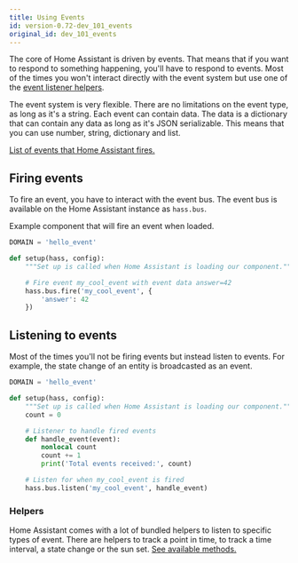 ```yaml
---
title: Using Events
id: version-0.72-dev_101_events
original_id: dev_101_events
---
```


The core of Home Assistant is driven by events. That means that if you want to respond to something happening, you'll have to respond to events. Most of the times you won't interact directly with the event system but use one of the [event listener helpers][helpers].

The event system is very flexible. There are no limitations on the event type, as long as it's a string. Each event can contain data. The data is a dictionary that can contain any data as long as it's JSON serializable. This means that you can use number, string, dictionary and list.

[List of events that Home Assistant fires.][object]

## Firing events

To fire an event, you have to interact with the event bus. The event bus is available on the Home Assistant instance as `hass.bus`.

Example component that will fire an event when loaded.

```python
DOMAIN = 'hello_event'

def setup(hass, config):
    """Set up is called when Home Assistant is loading our component."""

    # Fire event my_cool_event with event data answer=42
    hass.bus.fire('my_cool_event', {
        'answer': 42
    })
```

## Listening to events

Most of the times you'll not be firing events but instead listen to events. For example, the state change of an entity is broadcasted as an event.

```python
DOMAIN = 'hello_event'

def setup(hass, config):
    """Set up is called when Home Assistant is loading our component."""
    count = 0

    # Listener to handle fired events
    def handle_event(event):
        nonlocal count
        count += 1
        print('Total events received:', count)

    # Listen for when my_cool_event is fired
    hass.bus.listen('my_cool_event', handle_event)
```

### Helpers

Home Assistant comes with a lot of bundled helpers to listen to specific types of event. There are helpers to track a point in time, to track a time interval, a state change or the sun set. [See available methods.][helpers]

[helpers]: https://dev-docs.home-assistant.io/en/master/api/helpers.html#module-homeassistant.helpers.event
[object]: https://www.home-assistant.io/docs/configuration/events/
